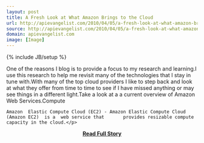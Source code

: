 ```yaml
---
layout: post
title: A Fresh Look at What Amazon Brings to the Cloud
url: http://apievangelist.com/2010/04/05/a-fresh-look-at-what-amazon-brings-to-the-cloud/
source: http://apievangelist.com/2010/04/05/a-fresh-look-at-what-amazon-brings-to-the-cloud/
domain: apievangelist.com
image: [Image]
---
```

{% include JB/setup %}<p>One of the reasons I blog is to provide a focus to my research and  learning.I use this research to help me revisit many of the  technologies that I stay in tune with.With many of the top cloud  providers I like to step back and look at what they offer from time to  time to see if I have missed anything or may see things in a different  light.Take a look at a a current overview of Amazon Web Services.Compute

	Amazon  Elastic Compute Cloud (EC2) - Amazon Elastic Compute Cloud (Amazon EC2)  is a  web service that       provides resizable compute capacity in the cloud.</p>
<center><p><a href="http://apievangelist.com/2010/04/05/a-fresh-look-at-what-amazon-brings-to-the-cloud/" style='padding:25px; font-sze:18px; font-weight: bold;'>Read Full Story</a></p></center>
